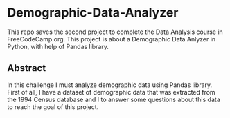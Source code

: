 # Demographic-Data-Analyzer

This repo saves the second project to complete the Data Analysis course in FreeCodeCamp.org. This project is about a Demographic Data Anlyzer in Python, with help of Pandas library.

## Abstract 

In this challenge I must analyze demographic data using Pandas library. First of all, I have a dataset of demographic data that was extracted from the 1994 Census database and I to answer some questions about this data to reach the goal of this project.